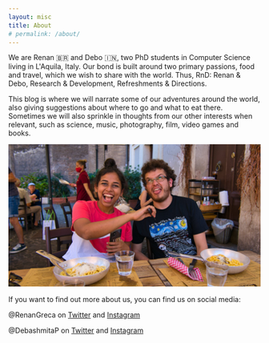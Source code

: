 ```yaml
---
layout: misc
title: About
# permalink: /about/
---
```


We are Renan 🇧🇷 and Debo 🇮🇳, two PhD students in Computer Science living in L'Aquila, Italy. Our bond is built around two primary passions, food and travel, which we wish to share with the world. Thus, RnD: Renan & Debo, Research & Development, Refreshments & Directions.

This blog is where we will narrate some of our adventures around the world, also giving suggestions about where to go and what to eat there. Sometimes we will also sprinkle in thoughts from our other interests when relevant, such as science, music, photography, film, video games and books.

![R&D](/assets/img/rnd.jpeg)

If you want to find out more about us, you can find us on social media:

@RenanGreca on [Twitter](https://twitter.com/RenanGreca) and [Instagram](https://instagram.com/RenanGreca)

@DebashmitaP on [Twitter](https://twitter.com/DebashmitaP) and [Instagram](https://instagram.com/DebashmitaP)
